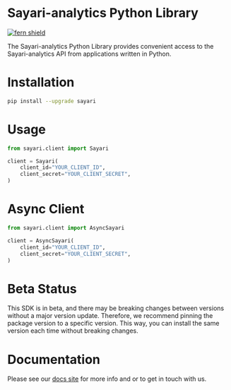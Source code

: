 <!-- Begin Title, generated by Fern  -->
# Sayari-analytics Python Library

[![fern shield](https://img.shields.io/badge/%F0%9F%8C%BF-SDK%20generated%20by%20Fern-brightgreen)](https://github.com/fern-api/fern)

The Sayari-analytics Python Library provides convenient access to the Sayari-analytics API from applications written in Python.
<!-- End Title  -->

<!-- Begin Installation, generated by Fern  -->
# Installation

```sh
pip install --upgrade sayari
```
<!-- End Installation  -->

<!-- Begin Usage, generated by Fern  -->
# Usage

```python
from sayari.client import Sayari

client = Sayari(
    client_id="YOUR_CLIENT_ID",
    client_secret="YOUR_CLIENT_SECRET",
)
```
<!-- End Usage  -->

<!-- Begin Async Usage, generated by Fern  -->
# Async Client

```python
from sayari.client import AsyncSayari

client = AsyncSayari(
    client_id="YOUR_CLIENT_ID",
    client_secret="YOUR_CLIENT_SECRET",
)
```
<!-- End Async Usage  -->

<!-- Begin Status, generated by Fern  -->
# Beta Status

This SDK is in beta, and there may be breaking changes between versions without a major 
version update. Therefore, we recommend pinning the package version to a specific version. 
This way, you can install the same version each time without breaking changes.
<!-- End Status  -->

# Documentation
Please see our [docs site](http://documentation.sayari.com) for more info and or to get in touch with us.

